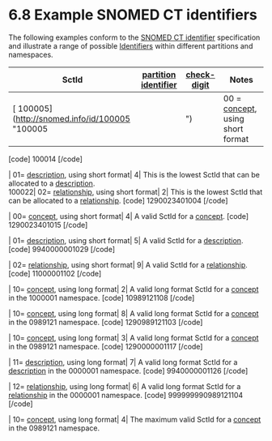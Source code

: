# 6.8 Example SNOMED CT identifiers

The following examples conform to the [SNOMED CT identifier](https://confluence.ihtsdotools.org/display/DOCGLOSS/SNOMED+CT+identifier "Glossary link: SNOMED CT identifier") specification and illustrate a range of possible [Identifiers](https://confluence.ihtsdotools.org/display/DOCGLOSS/Identifier "Glossary link: Identifiers") within different partitions and namespaces.

**SctId**| [partition identifier](https://confluence.ihtsdotools.org/display/DOCGLOSS/partition+identifier "Glossary link: partition identifier")| [check-digit](https://confluence.ihtsdotools.org/display/DOCGLOSS/check-digit "Glossary link: check-digit")| **Notes**  
---|---|---|---  
[ 100005](http://snomed.info/id/100005 "100005 |  |") | 00 = [concept](https://confluence.ihtsdotools.org/display/DOCGLOSS/concept "Glossary link: concept"), using short format| 5| The Item identifier digits 100 are the lowest permitted value. Therefore this is the lowest SctId that can be allocated to a [concept](https://confluence.ihtsdotools.org/display/DOCGLOSS/concept "Glossary link: concept").
[code]
    100014
[/code]  
  
| 01= [description](https://confluence.ihtsdotools.org/display/DOCGLOSS/description "Glossary link: description"), using short format| 4| This is the lowest SctId that can be allocated to a [description](https://confluence.ihtsdotools.org/display/DOCGLOSS/description "Glossary link: description").  
100022| 02= [relationship](https://confluence.ihtsdotools.org/display/DOCGLOSS/relationship "Glossary link: relationship"), using short format| 2| This is the lowest SctId that can be allocated to a [relationship](https://confluence.ihtsdotools.org/display/DOCGLOSS/relationship "Glossary link: relationship").
[code]
    1290023401004
[/code]  
  
| 00= [concept](https://confluence.ihtsdotools.org/display/DOCGLOSS/concept "Glossary link: concept"), using short format| 4| A valid SctId for a [concept](https://confluence.ihtsdotools.org/display/DOCGLOSS/concept "Glossary link: concept").
[code]
    1290023401015
[/code]  
  
| 01= [description](https://confluence.ihtsdotools.org/display/DOCGLOSS/description "Glossary link: description"), using short format| 5| A valid SctId for a [description](https://confluence.ihtsdotools.org/display/DOCGLOSS/description "Glossary link: description").
[code]
    9940000001029
[/code]  
  
| 02= [relationship](https://confluence.ihtsdotools.org/display/DOCGLOSS/relationship "Glossary link: relationship"), using short format| 9| A valid SctId for a [relationship](https://confluence.ihtsdotools.org/display/DOCGLOSS/relationship "Glossary link: relationship").
[code]
    11000001102
[/code]  
  
| 10= [concept](https://confluence.ihtsdotools.org/display/DOCGLOSS/concept "Glossary link: concept"), using long format| 2| A valid long format SctId for a [concept](https://confluence.ihtsdotools.org/display/DOCGLOSS/concept "Glossary link: concept") in the 1000001 namespace.
[code]
    10989121108
[/code]  
  
| 10= [concept](https://confluence.ihtsdotools.org/display/DOCGLOSS/concept "Glossary link: concept"), using long format| 8| A valid long format SctId for a [concept](https://confluence.ihtsdotools.org/display/DOCGLOSS/concept "Glossary link: concept") in the 0989121 namespace.
[code]
    1290989121103
[/code]  
  
| 10= [concept](https://confluence.ihtsdotools.org/display/DOCGLOSS/concept "Glossary link: concept"), using long format| 3| A valid long format SctId for a [concept](https://confluence.ihtsdotools.org/display/DOCGLOSS/concept "Glossary link: concept") in the 0989121 namespace.
[code]
    1290000001117
[/code]  
  
| 11= [description](https://confluence.ihtsdotools.org/display/DOCGLOSS/description "Glossary link: description"), using long format| 7| A valid long format SctId for a [description](https://confluence.ihtsdotools.org/display/DOCGLOSS/description "Glossary link: description") in the 0000001 namespace.
[code]
    9940000001126
[/code]  
  
| 12= [relationship](https://confluence.ihtsdotools.org/display/DOCGLOSS/relationship "Glossary link: relationship"), using long format| 6| A valid long format SctId for a [relationship](https://confluence.ihtsdotools.org/display/DOCGLOSS/relationship "Glossary link: relationship") in the 0000001 namespace.
[code]
    999999990989121104
[/code]  
  
| 10= [concept](https://confluence.ihtsdotools.org/display/DOCGLOSS/concept "Glossary link: concept"), using long format| 4| The maximum valid SctId for a [concept](https://confluence.ihtsdotools.org/display/DOCGLOSS/concept "Glossary link: concept") in the 0989121 namespace.
